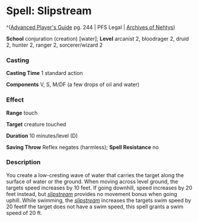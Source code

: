 # Spell: Slipstream

^([Advanced Player's Guide][ss-slipstream] pg. 244 | PFS Legal | [Archives of Nehtys][sn-slipstream])

**School** conjuration (creation) [water]; **Level** arcanist 2, bloodrager 2, druid 2, hunter 2, ranger 2, sorcerer/wizard 2

### Casting

**Casting Time** 1 standard action

**Components** V, S, M/DF (a few drops of oil and water)

### Effect

**Range** touch

**Target** creature touched

**Duration** 10 minutes/level (D)

**Saving Throw** Reflex negates (harmless); **Spell Resistance** no

### Description

You create a low-cresting wave of water that carries the target along the surface of water or the ground. When moving across level ground, the targets speed increases by 10 feet. If going downhill, speed increases by 20 feet instead, but _[slipstream]_ provides no movement bonus when going uphill. While swimming, the _[slipstream]_ increases the targets swim speed by 20 feetif the target does not have a swim speed, this spell grants a swim speed of 20 ft.

[ss-slipstream]: http://paizo.com/pathfinderRPG/v57
[sn-slipstream]: http://www.archivesofnethys.com/SpellDisplay.aspx?ItemName=Slipstream
[slipstream]: http://www.archivesofnethys.com/SpellDisplay.aspx?ItemName=slipstream